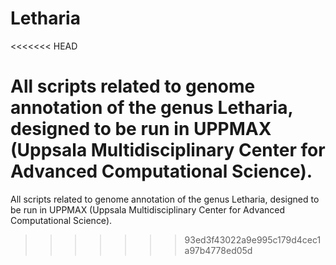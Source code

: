 # Letharia
<<<<<<< HEAD

All scripts related to genome annotation of the genus Letharia, designed to be run in UPPMAX (Uppsala Multidisciplinary Center for Advanced Computational Science).
=======
All scripts related to genome annotation of the genus Letharia, designed to be run in UPPMAX (Uppsala Multidisciplinary Center for Advanced Computational Science).
>>>>>>> 93ed3f43022a9e995c179d4cec1a97b4778ed05d
